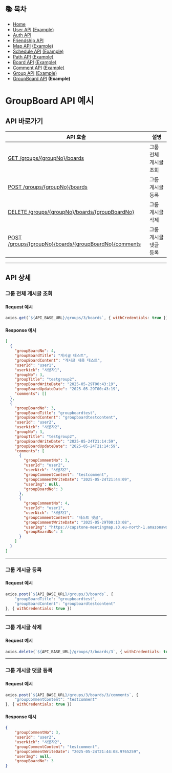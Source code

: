 ## 📚 목차
- [Home](../README.md)
- [User API](UserAPI.md) [(Example)](UserAPIDetail.md)
- [Auth API](AuthAPI.md)
- [Friendship API](FriendshipAPI.md)
- [Map API](MapAPI.md) [(Example)](MapAPIDetail.md)
- [Schedule API](ScheduleAPI.md) [(Example)](ScheduleAPIDetail.md)
- [Path API](PathAPI.md) [(Example)](PathAPIDetail.md)
- [Board API](BoardAPI.md) [(Example)](BoardAPIDetail.md)
- [Comment API](CommentAPI.md) [(Example)](CommentAPIDetail.md)
- [Group API](GroupAPI.md) [(Example)](GroupAPIDetail.md)
- [GroupBoard API](GroupBoardAPI.md) **(Example)**

# GroupBoard API 예시
## API 바로가기
| API 호출                                                                 | 설명           |
|------------------------------------------------------------------------|--------------|
| [GET /groups/{groupNo}/boards](#그룹-전체-게시글-조회)                          | 그룹 전체 게시글 조회 |
| [POST /groups/{groupNo}/boards](#그룹-게시글-등록)                            | 그룹 게시글 등록    |
| [DELETE /groups/{groupNo}/boards/{groupBoardNo}](#그룹-게시글-삭제)           | 그룹 게시글 삭제    |
| [POST /groups/{groupNo}/boards/{groupBoardNo}/comments](#그룹-게시글-댓글-등록) | 그룹 게시글 댓글 등록 |

---

## API 상세

### 그룹 전체 게시글 조회

#### Request 예시
```javascript
axios.get(`${API_BASE_URL}/groups/3/boards`, { withCredentials: true })
```

#### Response 예시
```json
[
  {
    "groupBoardNo": 4,
    "groupBoardTitle": "게시글 테스트",
    "groupBoardContent": "게시글 내용 테스트",
    "userId": "user1",
    "userNick": "사용자1",
    "groupNo": 3,
    "groupTitle": "testgroup2",
    "groupBoardWriteDate": "2025-05-29T00:43:19",
    "groupBoardUpdateDate": "2025-05-29T00:43:19",
    "comments": []
  },
  {
    "groupBoardNo": 3,
    "groupBoardTitle": "groupboardtest",
    "groupBoardContent": "groupboardtestcontent",
    "userId": "user2",
    "userNick": "사용자2",
    "groupNo": 3,
    "groupTitle": "testgroup2",
    "groupBoardWriteDate": "2025-05-24T21:14:59",
    "groupBoardUpdateDate": "2025-05-24T21:14:59",
    "comments": [
      {
        "groupCommentNo": 3,
        "userId": "user2",
        "userNick": "사용자2",
        "groupCommentContent": "testcomment",
        "groupCommentWriteDate": "2025-05-24T21:44:09",
        "userImg": null,
        "groupBoardNo": 3
      },
      {
        "groupCommentNo": 4,
        "userId": "user1",
        "userNick": "사용자1",
        "groupCommentContent": "테스트 댓글",
        "groupCommentWriteDate": "2025-05-29T00:13:08",
        "userImg": "https://capstone-meetingmap.s3.eu-north-1.amazonaws.com/8c0405c9-6369-4dec-ae70-4e197217fbb4_ai-generated-9510467_640.jpg",
        "groupBoardNo": 3
      }
    ]
  }
]
```

---

### 그룹 게시글 등록

#### Request 예시
```javascript
axios.post(`${API_BASE_URL}/groups/3/boards`, {
    "groupBoardTitle": "groupboardtest",
    "groupBoardContent": "groupboardtestcontent"
}, { withCredentials: true })
```

---

### 그룹 게시글 삭제

#### Request 예시
```javascript
axios.delete(`${API_BASE_URL}/groups/3/boards/3`, { withCredentials: true })
```

---

### 그룹 게시글 댓글 등록

#### Request 예시
```javascript
axios.post(`${API_BASE_URL}/groups/3/boards/3/comments`, {
    "groupCommentContent": "testcomment"
}, { withCredentials: true })
```

#### Response 예시
```json
{
    "groupCommentNo": 3,
    "userId": "user2",
    "userNick": "사용자2",
    "groupCommentContent": "testcomment",
    "groupCommentWriteDate": "2025-05-24T21:44:08.9765259",
    "userImg": null,
    "groupBoardNo": 3
}
```